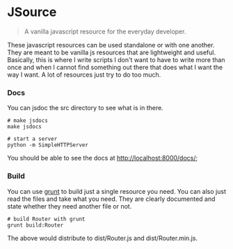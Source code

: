 JSource
=======

> A vanilla javascript resource for the everyday developer.


These javascript resources can be used standalone or with one another. They are meant to be vanilla js resources that are lightweight and useful. Basically, this is where I write scripts I don't want to have to write more than once and when I cannot find something out there that does what I want the way I want. A lot of resources just try to do too much.


### Docs
You can jsdoc the src directory to see what is in there.

```shell
# make jsdocs
make jsdocs

# start a server
python -m SimpleHTTPServer
```

You should be able to see the docs at [http://localhost:8000/docs/](http://localhost:8000/docs/);


### Build
You can use [grunt](http://gruntjs.com/) to build just a single resource you need. You can also just read the files and take what you need. They are clearly documented and state whether they need another file or not.
```shell
# build Router with grunt
grunt build:Router
```

The above would distribute to dist/Router.js and dist/Router.min.js.